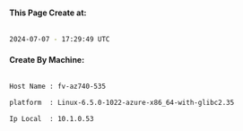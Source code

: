 
   
#### This Page Create at:

```bash

2024-07-07 - 17:29:49 UTC

```

#### Create By Machine:

```bash

Host Name : fv-az740-535

platform  : Linux-6.5.0-1022-azure-x86_64-with-glibc2.35

Ip Local  : 10.1.0.53

```

